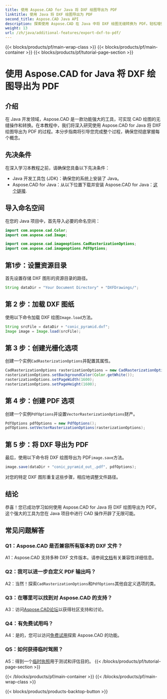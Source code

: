 ```yaml
---
title: 使用 Aspose.CAD for Java 将 DXF 绘图导出为 PDF
linktitle: 使用 Java 将 DXF 绘图导出为 PDF
second_title: Aspose.CAD Java API
description: 探索使用 Aspose.CAD 在 Java 中将 DXF 绘图无缝转换为 PDF。轻松增强您的 CAD 工作流程。
weight: 13
url: /zh/java/additional-features/export-dxf-to-pdf/
---
```


{{< blocks/products/pf/main-wrap-class >}}
{{< blocks/products/pf/main-container >}}
{{< blocks/products/pf/tutorial-page-section >}}

# 使用 Aspose.CAD for Java 将 DXF 绘图导出为 PDF

## 介绍

在 Java 开发领域，Aspose.CAD 是一款功能强大的工具，可实现 CAD 绘图的无缝操作和转换。在本教程中，我们将深入研究使用 Aspose.CAD for Java 将 DXF 绘图导出为 PDF 的过程。本分步指南将引导您完成整个过程，确保您彻底掌握每个概念。

## 先决条件

在深入学习本教程之前，请确保您具备以下先决条件：

- Java 开发工具包 (JDK)：确保您的系统上安装了 Java。
-  Aspose.CAD for Java：从以下位置下载并安装 Aspose.CAD for Java：[这个链接](https://releases.aspose.com/cad/java/).

## 导入命名空间

在您的 Java 项目中，首先导入必要的命名空间：

```java
import com.aspose.cad.Color;
import com.aspose.cad.Image;

import com.aspose.cad.imageoptions.CadRasterizationOptions;
import com.aspose.cad.imageoptions.PdfOptions;
```

## 第1步：设置资源目录

首先设置存储 DXF 图形的资源目录的路径。

```java
String dataDir = "Your Document Directory" + "DXFDrawings/";
```

## 第 2 步：加载 DXF 图纸

使用以下命令加载 DXF 绘图`Image.load`方法。

```java
String srcFile = dataDir + "conic_pyramid.dxf";
Image image = Image.load(srcFile);
```

## 第 3 步：创建光栅化选项

创建一个实例`CadRasterizationOptions`并配置其属性。

```java
CadRasterizationOptions rasterizationOptions = new CadRasterizationOptions();
rasterizationOptions.setBackgroundColor(Color.getWhite());
rasterizationOptions.setPageWidth(1600);
rasterizationOptions.setPageHeight(1600);
```

## 第 4 步：创建 PDF 选项

创建一个实例`PdfOptions`并设置`VectorRasterizationOptions`财产。

```java
PdfOptions pdfOptions = new PdfOptions();
pdfOptions.setVectorRasterizationOptions(rasterizationOptions);
```

## 第 5 步：将 DXF 导出为 PDF

最后，使用以下命令将 DXF 绘图导出为 PDF`image.save`方法。

```java
image.save(dataDir + "conic_pyramid_out_.pdf", pdfOptions);
```

对您的特定 DXF 图形重复这些步骤，相应地调整文件路径。

## 结论

恭喜！您已成功学习如何使用 Aspose.CAD for Java 将 DXF 绘图导出为 PDF。这个强大的工具为您在 Java 项目中进行 CAD 操作开辟了无限可能。

## 常见问题解答

### Q1：Aspose.CAD 是否兼容所有版本的 DXF 文件？

 A1：Aspose.CAD 支持多种 DXF 文件版本。请参阅[文档](https://reference.aspose.com/cad/java/)有关兼容性详细信息。

### Q2：我可以进一步自定义 PDF 输出吗？

 A2：当然！探索`CadRasterizationOptions`和`PdfOptions`其他自定义选项的类。

### Q3：在哪里可以找到对 Aspose.CAD 的支持？

 A3：访问[Aspose.CAD论坛](https://forum.aspose.com/c/cad/19)以获得社区支持和讨论。

### Q4：有免费试用吗？

 A4：是的，您可以访问[免费试用](https://releases.aspose.com/)探索 Aspose.CAD 的功能。

### Q5：如何获得临时驾照？

 A5：得到一个[临时执照](https://purchase.aspose.com/temporary-license/)用于测试和评估目的。
{{< /blocks/products/pf/tutorial-page-section >}}

{{< /blocks/products/pf/main-container >}}
{{< /blocks/products/pf/main-wrap-class >}}

{{< blocks/products/products-backtop-button >}}

